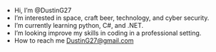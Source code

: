 -  Hi, I’m @DustinG27
-  I’m interested in space, craft beer, technology, and cyber security.
-  I’m currently learning python, C#, and .NET.
-  I’m looking improve my skills in coding in a professional setting.
-  How to reach me DustinG27@gmail.com

<!---
DustinG27/DustinG27 is a ✨ special ✨ repository because its `README.md` (this file) appears on your GitHub profile.
You can click the Preview link to take a look at your changes.
--->
